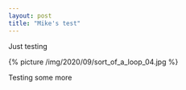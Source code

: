 ```yaml
---
layout: post
title: "Mike's test"
---
```


Just testing

{% picture /img/2020/09/sort_of_a_loop_04.jpg %}

Testing some more